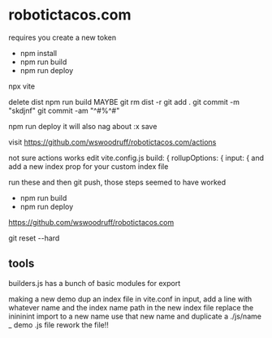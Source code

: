 # robotictacos.com
requires you create a new token
<!-- https://dev.to/shafia/support-for-password-authentication-was-removed-please-use-a-personal-access-token-instead-4nbk#:~:text=Please%20use%20a%20personal%20access%20token%20instead.,-While%20pushing%20some&text=Starting%20from%20August%2013%2C%202021,in%20place%20of%20your%20password.
 -->
- npm install
- npm run build
- npm run deploy

npx vite

delete dist
npm run build
MAYBE
git rm dist -r
git add .
git commit -m "skdjnf"
git commit -am "^#%^#"

npm run deploy
it will also nag about
:x save

visit
https://github.com/wswoodruff/robotictacos.com/actions

not sure actions works
edit vite.config.js
build: {
  rollupOptions: {
    input: {
and add a new index prop for your custom index file

run these and then git push, those steps seemed to have worked
- npm run build
- npm run deploy

https://github.com/wswoodruff/robotictacos.com

git reset --hard



## tools

builders.js has a bunch of basic modules for export


making a new demo
dup an index file
in vite.conf in input, add a line with whatever name and the index name path
in the new index file replace the inininint import to a new name
use that new name and duplicate a ./js/name _ demo .js file
rework the file!!
